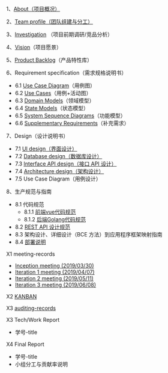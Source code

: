 1、[About（项目概况）](docs/about.md)

2、[Team profile（团队组建与分工）](docs/team-profile.md)

3、[Investigation](docs/investigation.md) （项目前期调研/竞品分析）

4、[Vision](docs/vision.md)（项目愿景）

5、[Product Backlog](docs/product-backlog.md)（产品特性库）

6、Requirement specification（需求规格说明书）

- 6.1 [Use Case Diagram](docs/use-case-diagram.md)（用例图）
- 6.2 [Use Cases](docs/use-cases.md)（用例+活动图）
- 6.3 [Domain Models](doocs/domain-models.md)（领域模型）
- 6.4 [State Models](docs/state-models.md)（状态模型）
- 6.5 [System Sequence Diagrams](docs/system-sequence-diagram.md)（功能模型）
- 6.6 [Supplementary Requirements](docs/supplementary-requirements.md)（补充需求）

7、Design（设计说明书）

- 7.1 [UI design（界面设计）](docs/ui-design.md)
- 7.2 [Database design（数据库设计）](docs/db-design.md)
- 7.3 [Interface API design（接口 API 设计）](docs/Interface-API-design.md)
- 7.4 [Architecture design（架构设计）](docs/Architecture-design.md)
- 7.5 Use Case Diagram（用例设计）

8、生产规范与指南

- 8.1 代码规范
  - 8.1.1 [前端vue代码规范](docs/fe-code-style-guide.md)
  - 8.1.2 [后端Golang代码规范](docs/se-code-style-guide.md)
- 8.2 [REST API 设计规范](docs/Restful-api-design-guide.md)
- 8.3 架构设计、详细设计（BCE 方法）到应用程序框架映射指南
- 8.4 [部署说明](docs/deploy.md)

X1 meeting-records
- [Inception meeting (2019/03/30)](meetings/Inception-meeting.md)
- [Iteration 1 meeting (2019/04/07)](meetings/Iteration-1-meeting.md)
- [Iteration 2 meeting (2019/05/11)](meetings/Iteration-2-meeting.md)
- [Iteration 3 meeting (2019/06/08)](meetings/Iteration-3-meeting.md)

X2 [KANBAN](https://github.com/orgs/surplus-youyu/projects)

X3 [auditing-records](docs/auditing.md)

X3 Tech/Work Report

- 学号-title

X4 Final Report

- 学号-title
- 小组分工与贡献率说明
